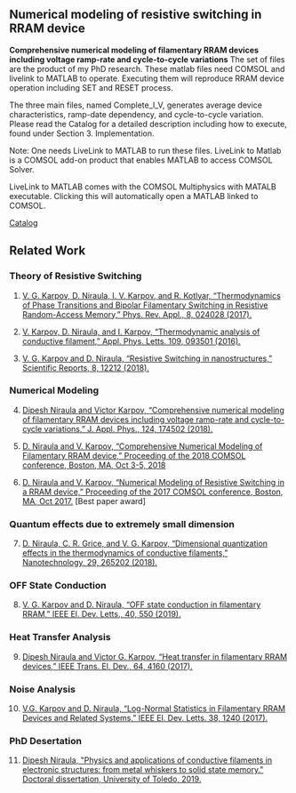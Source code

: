 ## Numerical modeling of resistive switching in RRAM device
__Comprehensive numerical modeling of filamentary RRAM devices including voltage ramp-rate and cycle-to-cycle variations__
The set of files are the product of my PhD research. These matlab files need COMSOL and livelink to MATLAB to operate. 
Executing them will reproduce RRAM device operation including SET and RESET process. 

The three main files, named Complete_I_V, generates average device characteristics, ramp-date dependency, and cycle-to-cycle variation. 
Please read the Catalog for a detailed description including how to execute, found under Section 3. Implementation.  

Note: One needs LiveLink to MATLAB to run these files. LiveLink to Matlab is a COMSOL add-on product that enables MATLAB to access COMSOL Solver.

LiveLink to MATLAB comes with the COMSOL Multiphysics with MATALB executable. Clicking this will automatically open a MATLAB linked to COMSOL.

[Catalog](./CATALOG_git.pdf)

## Related Work
### Theory of Resistive Switching
1. [V. G. Karpov, D. Niraula, I. V. Karpov, and R. Kotlyar, “Thermodynamics of Phase Transitions and Bipolar Filamentary Switching in Resistive Random-Access Memory,” Phys. Rev. Appl., 8, 024028 (2017).](https://doi.org/10.1103/PhysRevApplied.8.024028)

2. [V. Karpov, D. Niraula, and I. Karpov, “Thermodynamic analysis of conductive filament,” Appl. Phys. Letts. 109, 093501 (2016).](https://doi.org/10.1063/1.4962136)

3. [V. G. Karpov and D. Niraula, “Resistive Switching in nanostructures,” Scientific Reports, 8, 12212 (2018).](https://doi.org/10.1038/s41598-018-30700-6)
   
### Numerical Modeling
4. [Dipesh Niraula and Victor Karpov, “Comprehensive numerical modeling of filamentary RRAM devices including voltage ramp-rate and cycle-to-cycle variations,” J. Appl. Phys., 124, 174502 (2018).](https://doi.org/10.1063/1.5042789)

5. [D. Niraula and V. Karpov, “Comprehensive Numerical Modeling of Filamentary RRAM device,” Proceeding of the 2018 COMSOL conference, Boston, MA, Oct 3-5, 2018](https://www.comsol.com/paper/download/566882/niraula_paper.pdf)

6. [D. Niraula and V. Karpov, “Numerical Modeling of Resistive Switching in a RRAM device,” Proceeding of the 2017 COMSOL conference, Boston, MA, Oct 2017.](https://www.comsol.com/paper/download/437382/niraula_paper.pdf) [Best paper award]

### Quantum effects due to extremely small dimension
7. [D. Niraula, C. R. Grice, and V. G. Karpov, “Dimensional quantization effects in the thermodynamics of conductive filaments,” Nanotechnology, 29, 265202 (2018).](https://doi.org/10.1088/1361-6528/aabdcb)

### OFF State Conduction
8. [V. G. Karpov and D. Niraula, “OFF state conduction in filamentary RRAM,” IEEE El. Dev. Letts., 40, 550 (2019).](https://doi.org/10.1109/LED.2019.2899258)

### Heat Transfer Analysis
9. [Dipesh Niraula and Victor G. Karpov, “Heat transfer in filamentary RRAM devices,” IEEE Trans. El. Dev., 64, 4160 (2017).](https://doi.org/10.1109/TED.2017.2741782)

### Noise Analysis
10.	[V.G. Karpov and D. Niraula, “Log-Normal Statistics in Filamentary RRAM Devices and Related Systems,” IEEE El. Dev. Letts. 38, 1240 (2017).](https://doi.org/10.1109/LED.2017.2734961)

### PhD Desertation
11.	[Dipesh Niraula, "Physics and applications of conductive filaments in electronic structures: from metal whiskers to solid state memory." Doctoral dissertation, University of Toledo, 2019.](http://rave.ohiolink.edu/etdc/view?acc_num=toledo1561471348406944)
